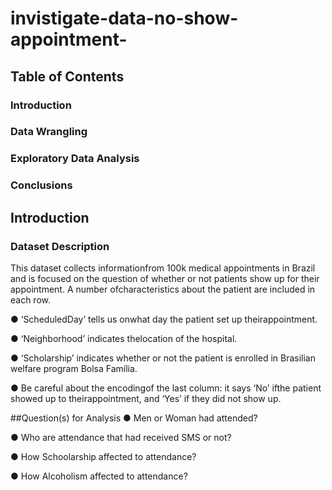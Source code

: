 # invistigate-data-no-show-appointment-
## Table of Contents
### Introduction
### Data Wrangling
### Exploratory Data Analysis
### Conclusions

## Introduction
### Dataset Description
This dataset collects informationfrom 100k medical appointments in Brazil and is focused on the question of whether or not patients show up for their appointment. A number ofcharacteristics about the patient are included in each row.

● ‘ScheduledDay’ tells us onwhat day the patient set up theirappointment.

● ‘Neighborhood’ indicates thelocation of the hospital.

● ‘Scholarship’ indicates whether or not the patient is enrolled in Brasilian welfare program Bolsa Família.

● Be careful about the encodingof the last column: it says ‘No’ ifthe patient showed up to theirappointment, and ‘Yes’ if they did not show up.

##Question(s) for Analysis
● Men or Woman had attended?

● Who are attendance that had received SMS or not?

● How Schoolarship affected to attendance?

● How Alcoholism affected to attendance?
